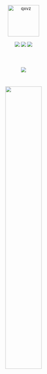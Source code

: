 <p align="center">
  <img src="https://github.com/user-attachments/assets/41edba29-61c0-4dee-ab90-44708c1d87b0" alt="qxvz" style="width: 100px; height: 100px;">
  <br>
  <br>
  <img src="https://img.shields.io/badge/Python-3776AB?style=for-the-badge&logo=python&logoColor=white">
  <img src="https://img.shields.io/badge/Lua-2C2D72?style=for-the-badge&logo=lua&logoColor=white">
  <img src="https://img.shields.io/badge/C++-00599C?style=for-the-badge&logo=cplusplus&logoColor=white">
</p>

<br>
<br>

<p align="center">
  <img src="https://github-readme-activity-graph.vercel.app/graph?username=qxvz&theme=tokyo-night" />
</p>
<br>
<p align="center">
  <img src="https://github-readme-stats.vercel.app/api?username=qxvz&show_icons=true&theme=tokyonight" width="48%" />
</p>
